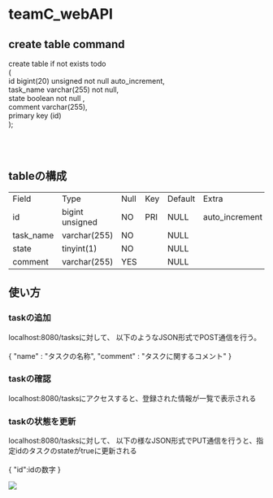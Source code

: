 # teamC_webAPI

## create table command
create table if not exists todo
<br>(
<br>    id bigint(20) unsigned not null auto_increment, 
<br>    task_name varchar(255) not null, 
<br>    state boolean not null , 
<br>    comment varchar(255),
<br>    primary key (id)
<br>);

<br><br>
## tableの構成
|           |                 |      |     |         |                | 
| --------- | --------------- | ---- | --- | ------- | -------------- | 
| Field     | Type            | Null | Key | Default | Extra          | 
| id        | bigint unsigned | NO   | PRI | NULL    | auto_increment | 
| task_name | varchar(255)    | NO   |     | NULL    |                | 
| state     | tinyint(1)      | NO   |     | NULL    |                | 
| comment   | varchar(255)    | YES  |     | NULL    |                | 

## 使い方
### taskの追加
localhost:8080/tasksに対して、
以下のようなJSON形式でPOST通信を行う。<br><br>
{
	"name" : "タスクの名称",
	"comment" : "タスクに関するコメント"
}

### taskの確認
localhost:8080/tasksにアクセスすると、登録された情報が一覧で表示される

### taskの状態を更新
localhost:8080/tasksに対して、
以下の様なJSON形式でPUT通信を行うと、指定idのタスクのstateがtrueに更新される<br><br>
{
	"id":idの数字
}

![](https://raw.githubusercontent.com/Giphy/GiphyAPI/master/api_giphy_header.gif)

